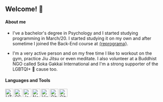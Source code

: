 ## Welcome! :raising_hand:

#### About me

- I've a bachelor's degree in Psychology and I started studying programming in March/20. I started studying it on my own and after sometime I joined the Back-End course at [{reprograma}](https://reprograma.com.br/).

- I'm a very active person and on my free time I like to workout on the gym, practice Jiu Jitsu or even meditate. I also volunteer at a Buddhist NGO called Soka Gakkai International and I'm a strong supporter of the LGBTQI+ :rainbow: cause too.

#### Languages and Tools

<img align="left" alt="HTML5" width="26px" src="https://cdn.icon-icons.com/icons2/2107/PNG/512/file_type_html_icon_130541.png" />
<img align="left" alt="CSS3" width="26px" src="https://cdn.icon-icons.com/icons2/844/PNG/512/CSS3_icon-icons.com_67069.png" />
<img align="left" alt="JavaScript" width="26px" src="https://cdn.icon-icons.com/icons2/2108/PNG/512/javascript_icon_130900.png" />
<img align="left" alt="Node.js" width="26px" src="https://cdn.icon-icons.com/icons2/2107/PNG/512/file_type_node_icon_130301.png" />
<img align="left" alt="Visual Studio Code" width="26px" src="https://upload.wikimedia.org/wikipedia/commons/thumb/9/9a/Visual_Studio_Code_1.35_icon.svg/768px-Visual_Studio_Code_1.35_icon.svg.png" />
<img align="left" alt="Git" width="26px" src="https://cdn.icon-icons.com/icons2/2107/PNG/512/file_type_git_icon_130581.png" />
<img align="left" alt="Github" width="26px" src="https://cdn.icon-icons.com/icons2/936/PNG/512/github-logo_icon-icons.com_73546.png" />
